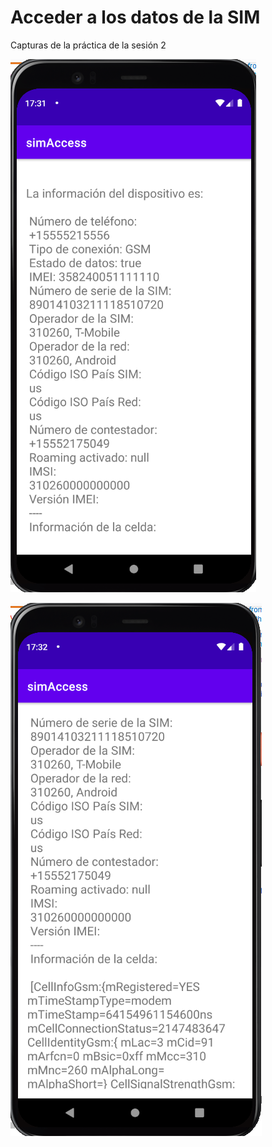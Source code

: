 # Acceder a los datos de la SIM
Capturas de la práctica de la sesión 2

![Captura 1](./captures/pr2.1.png?raw=true "pr2.1")

![Captura 2](./captures/pr2.2.png?raw=true "pr2.2")
